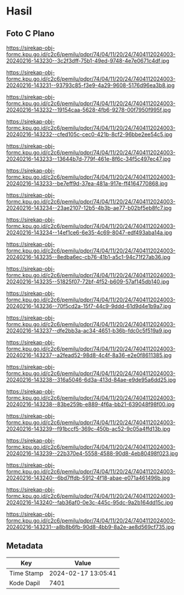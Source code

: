 # Hasil

## Foto C Plano

https://sirekap-obj-formc.kpu.go.id/c2c6/pemilu/pdpr/74/04/11/20/24/7404112024003-20240216-143230--3c2f3dff-75b1-49ed-9748-4e7e0671c4df.jpg

https://sirekap-obj-formc.kpu.go.id/c2c6/pemilu/pdpr/74/04/11/20/24/7404112024003-20240216-143231--93793c85-f3e9-4a29-9608-5176d96ea3b8.jpg

https://sirekap-obj-formc.kpu.go.id/c2c6/pemilu/pdpr/74/04/11/20/24/7404112024003-20240216-143232--19154caa-5628-4fb6-9278-00f7950f995f.jpg

https://sirekap-obj-formc.kpu.go.id/c2c6/pemilu/pdpr/74/04/11/20/24/7404112024003-20240216-143232--cfed105c-cec0-421b-8cf2-96bbe2ee54c5.jpg

https://sirekap-obj-formc.kpu.go.id/c2c6/pemilu/pdpr/74/04/11/20/24/7404112024003-20240216-143233--13644b7d-779f-461e-8f6c-34f5c497ec47.jpg

https://sirekap-obj-formc.kpu.go.id/c2c6/pemilu/pdpr/74/04/11/20/24/7404112024003-20240216-143233--be7eff9d-37ea-481a-917e-ff4164770868.jpg

https://sirekap-obj-formc.kpu.go.id/c2c6/pemilu/pdpr/74/04/11/20/24/7404112024003-20240216-143234--23ae2107-12b5-4b3b-ae77-b02bf5eb8fc7.jpg

https://sirekap-obj-formc.kpu.go.id/c2c6/pemilu/pdpr/74/04/11/20/24/7404112024003-20240216-143234--14ef1ce6-6e35-4c69-8047-edf493aba14a.jpg

https://sirekap-obj-formc.kpu.go.id/c2c6/pemilu/pdpr/74/04/11/20/24/7404112024003-20240216-143235--8edba6ec-cb76-41b1-a5c1-94c71f27ab36.jpg

https://sirekap-obj-formc.kpu.go.id/c2c6/pemilu/pdpr/74/04/11/20/24/7404112024003-20240216-143235--51825f07-72bf-4f52-b609-57af145db140.jpg

https://sirekap-obj-formc.kpu.go.id/c2c6/pemilu/pdpr/74/04/11/20/24/7404112024003-20240216-143236--70f5cd2a-15f7-44c9-9ddd-61d9d4e1b9a7.jpg

https://sirekap-obj-formc.kpu.go.id/c2c6/pemilu/pdpr/74/04/11/20/24/7404112024003-20240216-143237--dfe2bb3a-ac34-4651-b36b-fdc0c5f519a9.jpg

https://sirekap-obj-formc.kpu.go.id/c2c6/pemilu/pdpr/74/04/11/20/24/7404112024003-20240216-143237--a2fead52-98d8-4c4f-8a36-e2e0f8611385.jpg

https://sirekap-obj-formc.kpu.go.id/c2c6/pemilu/pdpr/74/04/11/20/24/7404112024003-20240216-143238--316a5046-6d3a-413d-84ae-e9de95a6dd25.jpg

https://sirekap-obj-formc.kpu.go.id/c2c6/pemilu/pdpr/74/04/11/20/24/7404112024003-20240216-143238--83be259b-e889-4f6a-bb21-639048f98f00.jpg

https://sirekap-obj-formc.kpu.go.id/c2c6/pemilu/pdpr/74/04/11/20/24/7404112024003-20240216-143239--f91bccf5-369c-450b-ac52-9c05a4ffd13b.jpg

https://sirekap-obj-formc.kpu.go.id/c2c6/pemilu/pdpr/74/04/11/20/24/7404112024003-20240216-143239--22b370e4-5558-4588-90d8-4eb80498f023.jpg

https://sirekap-obj-formc.kpu.go.id/c2c6/pemilu/pdpr/74/04/11/20/24/7404112024003-20240216-143240--6bd7ffdb-5912-4f18-abae-e071a461496b.jpg

https://sirekap-obj-formc.kpu.go.id/c2c6/pemilu/pdpr/74/04/11/20/24/7404112024003-20240216-143240--fab36af0-0e3c-445c-95dc-9a2b164dd15c.jpg

https://sirekap-obj-formc.kpu.go.id/c2c6/pemilu/pdpr/74/04/11/20/24/7404112024003-20240216-143231--a8b8b6fb-90d8-4bb9-8a2e-ae8d569cf735.jpg


## Metadata

| Key        | Value               |
| ---------- | ------------------- |
| Time Stamp | 2024-02-17 13:05:41 |
| Kode Dapil | 7401                |



